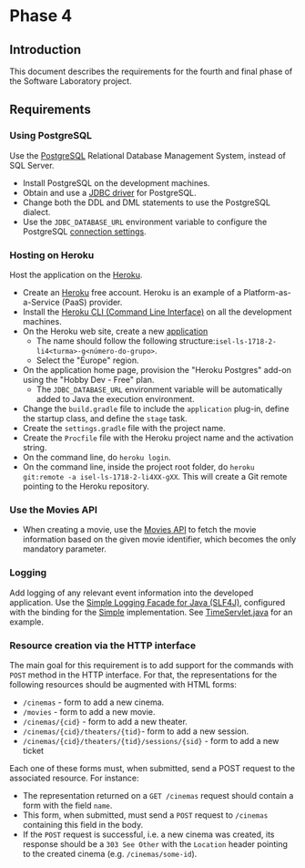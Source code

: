 # Phase 4

## Introduction

This document describes the requirements for the fourth and final phase of the Software Laboratory project.

## Requirements

### Using PostgreSQL

Use the [PostgreSQL](https://www.postgresql.org) Relational Database Management System, instead of SQL Server.
* Install PostgreSQL on the development machines.
* Obtain and use a [JDBC driver](https://jdbc.postgresql.org) for PostgreSQL.
* Change both the DDL and DML statements to use the PostgreSQL dialect.
* Use the `JDBC_DATABASE_URL` environment variable to configure the PostgreSQL [connection settings](https://jdbc.postgresql.org/documentation/80/connect.html).

### Hosting on Heroku

Host the application on the [Heroku](https://www.heroku.com/).
* Create an [Heroku](https://www.heroku.com) free account. Heroku is an example of a Platform-as-a-Service (PaaS) provider.
* Install the [Heroku CLI (Command Line Interface)](https://devcenter.heroku.com/articles/heroku-cli) on all the development machines.
* On the Heroku web site, create a new [application](https://dashboard.heroku.com/apps)
  * The name should follow the following structure:`isel-ls-1718-2-li4<turma>-g<número-do-grupo>`.
  * Select the "Europe" region.
* On the application home page, provision the "Heroku Postgres" add-on using the "Hobby Dev - Free" plan.
  * The `JDBC_DATABASE_URL` environment variable will be automatically added to Java the execution environment.
* Change the `build.gradle` file to include the `application` plug-in, define the startup class, and define the `stage` task.
* Create the `settings.gradle` file with the project name.
* Create the `Procfile` file with the Heroku project name and the activation string.
* On the command line, do `heroku login`.
* On the command line, inside the project root folder, do `heroku git:remote -a isel-ls-1718-2-li4XX-gXX`. This will create a Git remote pointing to the Heroku repository.

### Use the Movies API

* When creating a movie, use the [Movies API](https://www.themoviedb.org/documentation/api?language=en) to fetch the movie information based on the given movie identifier, which becomes the only mandatory parameter.

### Logging

Add logging of any relevant event information into the developed application.
Use the [Simple Logging Facade for Java (SLF4J)](http://www.slf4j.org/manual.html), configured with the binding for the [Simple](http://www.slf4j.org/apidocs/org/slf4j/impl/SimpleLogger.html) implementation.
See [TimeServlet.java](/wiki/examples/TimeServlet.java) for an example.

### Resource creation via the HTTP interface

The main goal for this requirement is to add support for the commands with `POST` method in the HTTP interface.
For that, the representations for the following resources should be augmented with HTML forms:

* `/cinemas` - form to add a new cinema. 
* `/movies` - form to add a new movie.
* `/cinemas/{cid}` - form to add a new theater.
* `/cinemas/{cid}/theaters/{tid}`- form to add a new session.
* `/cinemas/{cid}/theaters/{tid}/sessions/{sid}` - form to add a new ticket

Each one of these forms must, when submitted, send a POST request to the associated resource. 
For instance:
* The representation returned on a `GET /cinemas` request should contain a form with the field `name`.
* This form, when submitted, must send a `POST` request to `/cinemas` containing this field in the body.
* If the `POST` request is successful, i.e. a new cinema was created, its response should be a `303 See Other` with the `Location` header pointing to the created cinema (e.g. `/cinemas/some-id`).
